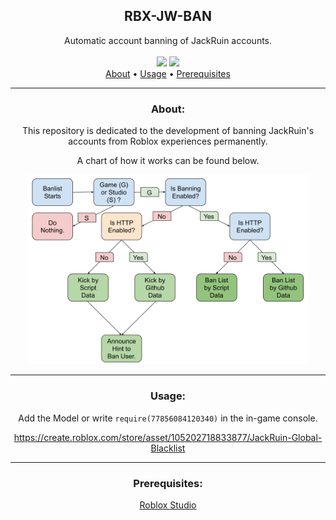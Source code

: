 



<div align="center">
<h2>RBX-JW-BAN</h2>
Automatic account banning of JackRuin accounts. 
<br>
<br>
<img src="https://img.shields.io/github/commit-activity/t/VLALENCE/RBX-JW-BAN">
<img src="https://img.shields.io/github/last-commit/VLALENCE/RBX-JW-BAN">
<br>
</div>

<div align="center">
<a href="#about">About</a>  •
<a href="#usage">Usage</a>  •
<a href="#prerequisites">Prerequisites</a>
</div>

---------------
<div align="center">

### About:

This repository is dedicated to the development of banning JackRuin's accounts from Roblox experiences permanently. 

A chart of how it works can be found below.

<img src="ASSETS/JackRuin Ban Process 08.01.2025.png" width="450">

---------------

### Usage:

Add the Model or write ``require(77856084120340)`` in the in-game console.

https://create.roblox.com/store/asset/105202718833877/JackRuin-Global-Blacklist

---------------
### Prerequisites:
<a href="https://create.roblox.com/docs/tutorials/curriculums/studio/install-studio">Roblox Studio</a>

</div>